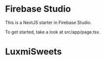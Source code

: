 # Firebase Studio

This is a NextJS starter in Firebase Studio.

To get started, take a look at src/app/page.tsx.
# LuxmiSweets
